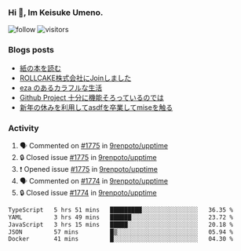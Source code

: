 ### Hi 👋, Im Keisuke Umeno.

<!--
**9renpoto/9renpoto** is a ✨ _special_ ✨ repository because its `README.md` (this file) appears on your GitHub profile.

Here are some ideas to get you started:

- 🔭 I’m currently working on ...
- 🌱 I’m currently learning ...
- 👯 I’m looking to collaborate on ...
- 🤔 I’m looking for help with ...
- 💬 Ask me about ...
- 📫 How to reach me: ...
- 😄 Pronouns: ...
- ⚡ Fun fact: ...
-->

![follow](https://img.shields.io/github/followers/9renpoto?label=Follow&style=social)
![visitors](https://komarev.com/ghpvc/?username=9renpoto&label=Profile%20views&color=0e75b6&style=flat)

### Blogs posts

<!-- BLOG-POST-LIST:START -->
- [紙の本を読む](https://9renpoto.win/entry/2024/02/25/reading-papar-book)
- [ROLLCAKE株式会社にJoinしました](https://9renpoto.win/entry/2024/02/11/join)
- [eza のあるカラフルな生活](https://9renpoto.win/entry/2024/02/01/eza)
- [Github Project 十分に機能そろっているのでは](https://9renpoto.win/entry/2024/01/14/gh-projects)
- [新年の休みを利用してasdfを卒業してmiseを触る](https://9renpoto.win/entry/2024/01/07/mise)
<!-- BLOG-POST-LIST:END -->

### Activity

<!--START_SECTION:activity-->
1. 🗣 Commented on [#1775](https://github.com/9renpoto/upptime/issues/1775#issuecomment-2000589859) in [9renpoto/upptime](https://github.com/9renpoto/upptime)
2. 🔒 Closed issue [#1775](https://github.com/9renpoto/upptime/issues/1775) in [9renpoto/upptime](https://github.com/9renpoto/upptime)
3. ❗ Opened issue [#1775](https://github.com/9renpoto/upptime/issues/1775) in [9renpoto/upptime](https://github.com/9renpoto/upptime)
4. 🗣 Commented on [#1774](https://github.com/9renpoto/upptime/issues/1774#issuecomment-2000477662) in [9renpoto/upptime](https://github.com/9renpoto/upptime)
5. 🔒 Closed issue [#1774](https://github.com/9renpoto/upptime/issues/1774) in [9renpoto/upptime](https://github.com/9renpoto/upptime)
<!--END_SECTION:activity-->

<!--START_SECTION:waka-->

```txt
TypeScript   5 hrs 51 mins   █████████░░░░░░░░░░░░░░░░   36.35 %
YAML         3 hrs 49 mins   ██████░░░░░░░░░░░░░░░░░░░   23.72 %
JavaScript   3 hrs 15 mins   █████░░░░░░░░░░░░░░░░░░░░   20.18 %
JSON         57 mins         █▒░░░░░░░░░░░░░░░░░░░░░░░   05.94 %
Docker       41 mins         █░░░░░░░░░░░░░░░░░░░░░░░░   04.30 %
```

<!--END_SECTION:waka-->

